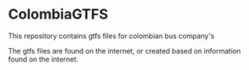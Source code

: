 # ColombiaGTFS
This repository contains gtfs files for colombian bus company's

The gtfs files are found on the internet, or created based on information found on the internet. 
